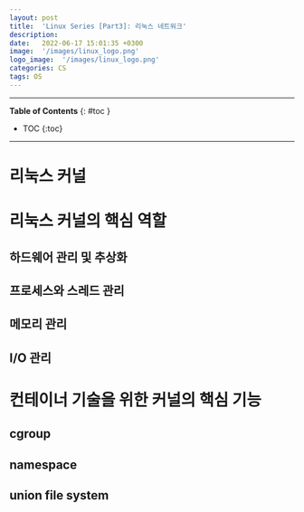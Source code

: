 ```yaml
---
layout: post
title:  'Linux Series [Part3]: 리눅스 네트워크'
description: 
date:   2022-06-17 15:01:35 +0300
image:  '/images/linux_logo.png'
logo_image:  '/images/linux_logo.png'
categories: CS
tags: OS
---
```


---
**Table of Contents**
{: #toc }
*  TOC
{:toc}
---

# 리눅스 커널

# 리눅스 커널의 핵심 역할

## 하드웨어 관리 및 추상화

## 프로세스와 스레드 관리

## 메모리 관리

## I/O 관리

# 컨테이너 기술을 위한 커널의 핵심 기능

## cgroup

## namespace

## union file system